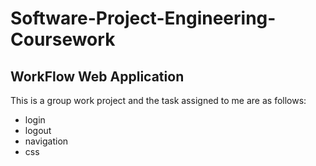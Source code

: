 # Software-Project-Engineering-Coursework
## WorkFlow Web Application

This is a group work project and the task assigned to me are as follows:
- login
- logout
- navigation
- css
